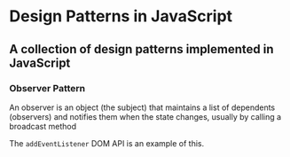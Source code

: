 # Design Patterns in JavaScript

## A collection of design patterns implemented in JavaScript

### Observer Pattern

An observer is an object (the subject) that maintains a list of dependents (observers) and notifies them when the state changes, usually by calling a broadcast method

The `addEventListener` DOM API is an example of this.
